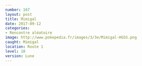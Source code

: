 ```yaml
---
number: 167
layout: post
title: Mimigal
date: 2017-09-12
categories:
- Rencontre aléatoire
image: http://www.pokepedia.fr/images/3/3e/Mimigal-HGSS.png
caught: Mimigal
location: Route 1
level: 10
version: Lune
---
```


